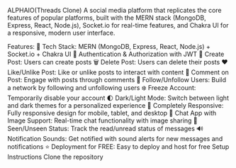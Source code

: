 ALPHAIO(Threads Clone)
A social media platform that replicates the core features of popular platforms, built with the MERN stack (MongoDB, Express, React, Node.js), Socket.io for real-time features, and Chakra UI for a responsive, modern user interface.

Features:
🌟 Tech Stack: MERN (MongoDB, Express, React, Node.js) + Socket.io + Chakra UI
🎃 Authentication & Authorization with JWT
📝 Create Post: Users can create posts
🗑️ Delete Post: Users can delete their posts
❤️ Like/Unlike Post: Like or unlike posts to interact with content
💬 Comment on Post: Engage with posts through comments
👥 Follow/Unfollow Users: Build a network by following and unfollowing users
❄️ Freeze Account: Temporarily disable your account
🌓 Dark/Light Mode: Switch between light and dark themes for a personalized experience
📱 Completely Responsive: Fully responsive design for mobile, tablet, and desktop
💬 Chat App with Image Support: Real-time chat functionality with image sharing
👀 Seen/Unseen Status: Track the read/unread status of messages
🔊 Notification Sounds: Get notified with sound alerts for new messages and notifications
⭐ Deployment for FREE: Easy to deploy and host for free
Setup Instructions
Clone the repository


